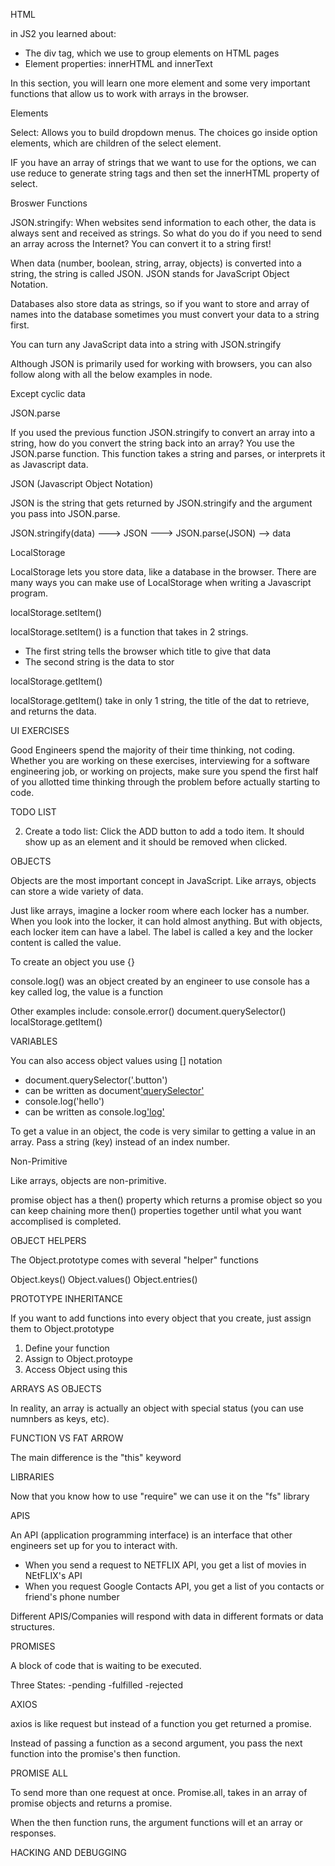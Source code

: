 HTML

in JS2 you learned about:

- The div tag, which we use to group elements on HTML pages
- Element properties: innerHTML and innerText

In this section, you will learn one more element and some very important functions that allow us to work with arrays in the browser.

Elements

Select: 
Allows you to build dropdown menus. The choices go inside option elements, which are children of the select element.

IF you have an array of strings that we want to use for the options, we can use reduce to generate string tags and then set the innerHTML property of select.


Broswer Functions

JSON.stringify: 
When websites send information to each other, the data is always sent and received as strings. So what do you do if you need to send an array across the Internet? You can convert it to a string first!

When data (number, boolean, string, array, objects) is converted into a string, the string is called JSON. JSON stands for JavaScript Object Notation.

Databases also store data as strings, so if you want to store and array of names into the database sometimes you must convert your data to a string first.

You can turn any JavaScript data into a string with JSON.stringify

Although JSON is primarily used for working with browsers, you can also follow along with all the below examples in node.

Except cyclic data


JSON.parse

If you used the previous function JSON.stringify to convert an array into a string, how do you convert the string back into an array? You use the JSON.parse function. This function takes a string and parses, or interprets it as Javascript data.


JSON (Javascript Object Notation)

JSON is the string that gets returned by JSON.stringify and the argument you pass into JSON.parse.

JSON.stringify(data) ---> JSON ---> JSON.parse(JSON) --> data


LocalStorage

LocalStorage lets you store data, like a database in the browser. There are many ways you can make use of LocalStorage when writing a Javascript program.

localStorage.setItem()

localStorage.setItem() is a function that takes in 2 strings.

- The first string tells the browser which title to give that data
- The second string is the data to stor

localStorage.getItem()

localStorage.getItem() take in only 1 string, the title of the dat to retrieve, and returns the data.


UI EXERCISES

Good Engineers spend the majority of their time thinking, not coding. Whether you are working on these exercises, interviewing for a software engineering job, or working on projects, make sure you spend the first half of you allotted time thinking through the problem before actually starting to code.


TODO LIST 

2. Create a todo list:
Click the ADD button to add a todo item. It should show up as an element and it should be removed when clicked.


OBJECTS

Objects are the most important concept in JavaScript. Like arrays, objects can store a wide variety of data.

Just like arrays, imagine a locker room where each locker has a number. When you look into the locker, it can hold almost anything. But with objects, each locker item can have a label. The label is called a key and the locker content is called the value.

To create an object you use {}

console.log() was an object created by an engineer to use
console has a key called log, the value is a function

Other examples include:
console.error()
document.querySelector()
localStorage.getItem()


VARIABLES

You can also access object values using [] notation
- document.querySelector('.button')
- can be written as document['querySelector']('.button')
- console.log('hello')
- can be written as console.log['log']('hello')

To get a value in an object, the code is very similar to getting a value in an array. Pass a string (key) instead of an index number.


Non-Primitive

Like arrays, objects are non-primitive.

promise object has a then() property which returns a promise object so you can keep chaining more then() properties together until what you want accomplised is completed. 


OBJECT HELPERS 

The Object.prototype comes with several "helper" functions

Object.keys()
Object.values()
Object.entries()


PROTOTYPE INHERITANCE

If you want to add functions into every object that you create, just assign them to Object.prototype
1. Define your function
2. Assign to Object.protoype
3. Access Object using this


ARRAYS AS OBJECTS 

In reality, an array is actually an object with special status (you can use numnbers as keys, etc).


FUNCTION VS FAT ARROW

The main difference is the "this" keyword


LIBRARIES

Now that you know how to use "require" we can use it on the "fs" library


APIS

An API (application programming interface) is an interface that other
engineers set up for you to interact with.
- When you send a request to NETFLIX API, you get a list of movies
in NEtFLIX's API
- When you request Google Contacts API, you get a list of you contacts or friend's phone number

Different APIS/Companies will respond with data in different formats or data structures.


PROMISES 

A block of code that is waiting to be executed.

Three States:
-pending
-fulfilled
-rejected

 AXIOS

 axios is like request but instead of a function you get returned a promise.

 Instead of passing a function as a second argument, you pass the next function into the promise's then function.

 

PROMISE ALL

To send more than one request at once. Promise.all, takes in an array of promise objects and returns a promise.

When the then function runs, the argument functions will et an array or responses.


HACKING AND DEBUGGING

